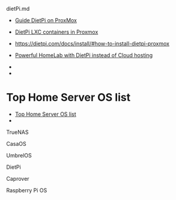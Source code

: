 dietPi.md

- [Guide DietPi on ProxMox](https://dietpi.com/forum/t/guide-dietpi-on-proxmox/4931)
- [DietPi LXC containers in Proxmox](https://dietpi.com/blog/?p=2642)
- https://dietpi.com/docs/install/#how-to-install-dietpi-proxmox
- [Powerful HomeLab with DietPi instead of Cloud hosting](https://medium.com/@takerman/self-hosted-bargain-for-small-business-instead-cloud-hosting-20cbea73b315)
- 

- 

# Top Home Server OS list
- [Top Home Server OS list](https://www.virtualizationhowto.com/2023/09/top-5-home-server-os-distros-for-self-hosting/#h-top-home-server-os-list)
- 
TrueNAS

CasaOS

UmbrelOS

DietPi

Caprover

Raspberry Pi OS
